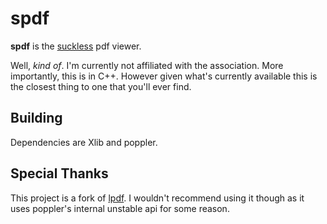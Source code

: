
# spdf

**spdf** is the [suckless][suckless] pdf viewer.

Well, _kind of_. I'm currently not affiliated with the association. More
importantly, this is in C++. However given what's currently available this is
the closest thing to one that you'll ever find.

## Building

Dependencies are Xlib and poppler.

## Special Thanks

This project is a fork of [lpdf][lpdf]. I wouldn't recommend using it though as
it uses poppler's internal unstable api for some reason.

[suckless]: https://suckless.org/philosophy/
[lpdf]: https://lkrotowski.com/projects/lpdf/

